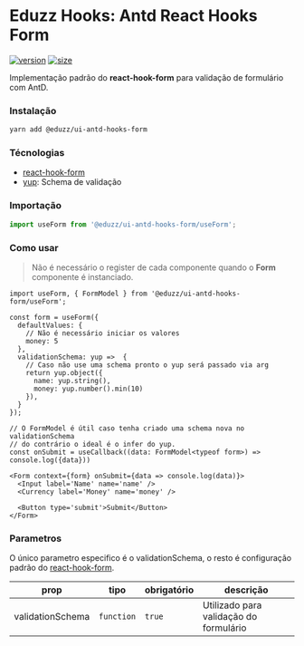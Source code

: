 # Eduzz Hooks: Antd React Hooks Form

[![version](https://img.shields.io/npm/v/@eduzz/ui-antd-hooks-form)](https://www.npmjs.com/package/@eduzz/ui-antd-hooks-form)
[![size](https://img.shields.io/bundlephobia/min/@eduzz/ui-antd-hooks-form)](https://www.npmjs.com/package/@eduzz/ui-antd-hooks-form)

Implementação padrão do **react-hook-form** para validação de formulário com AntD.

### Instalação

```bash
yarn add @eduzz/ui-antd-hooks-form
```

### Técnologias

- [react-hook-form](https://react-hook-form.com)
- [yup](https://github.com/jquense/yup): Schema de validação

### Importação

```js
import useForm from '@eduzz/ui-antd-hooks-form/useForm';
```

### Como usar

> Não é necessário o register de cada componente quando o **Form** componente é instanciado.

```tsx
import useForm, { FormModel } from '@eduzz/ui-antd-hooks-form/useForm';

const form = useForm({
  defaultValues: {
    // Não é necessário iniciar os valores
    money: 5
  },
  validationSchema: yup =>  {
    // Caso não use uma schema pronto o yup será passado via arg
    return yup.object({
      name: yup.string(),
      money: yup.number().min(10)
    }),
  }
});

// O FormModel é útil caso tenha criado uma schema nova no validationSchema
// do contrário o ideal é o infer do yup.
const onSubmit = useCallback((data: FormModel<typeof form>) => console.log({data}))

<Form context={form} onSubmit={data => console.log(data)}>
  <Input label='Name' name='name' />
  <Currency label='Money' name='money' />

  <Button type='submit'>Submit</Button>
</Form>
```

### Parametros

O único parametro especifico é o validationSchema, o resto é configuração padrão do [react-hook-form](https://react-hook-form.com/api/useform).

| prop             | tipo       | obrigatório | descrição                              |
| ---------------- | ---------- | ----------- | -------------------------------------- |
| validationSchema | `function` | `true`      | Utilizado para validação do formulário |

